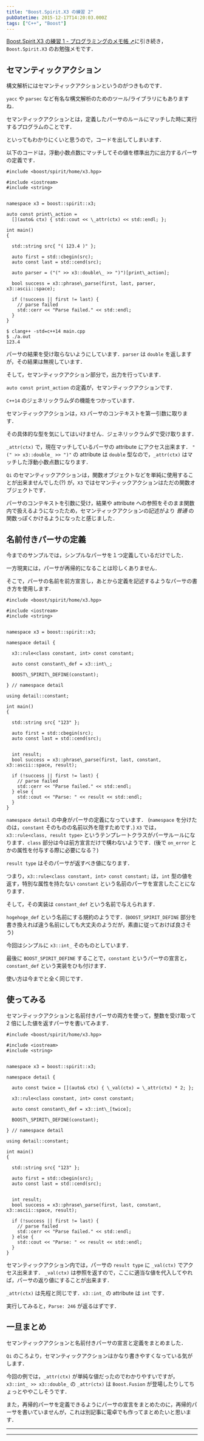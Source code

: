 ```yaml
---
title: "Boost.Spirit.X3 の練習 2"
pubDatetime: 2015-12-17T14:20:03.000Z
tags: ["C++", "Boost"]
---
```


[Boost.Spirit.X3 の練習 1 - プログラミングのメモ帳 ➚](http://agtn.hatenablog.com/entry/2015/12/17/190505)に引き続き，`Boost.Spirit.X3` のお勉強メモです．

## セマンティックアクション

構文解析にはセマンティックアクションというのがつきものです．

`yacc` や `parsec` など有名な構文解析のためのツール/ライブラリにもありますね．

セマンティックアクションとは，定義したパーサのルールにマッチした時に実行するプログラムのことです．

といってもわかりにくいと思うので，コードを出してしまいます．

以下のコードは，浮動小数点数にマッチしてその値を標準出力に出力するパーサの定義です．

```
#include <boost/spirit/home/x3.hpp>

#include <iostream>
#include <string>


namespace x3 = boost::spirit::x3;

auto const print\_action =
  [](auto& ctx) { std::cout << \_attr(ctx) << std::endl; };

int main()
{

  std::string src{ "( 123.4 )" };

  auto first = std::cbegin(src);
  auto const last = std::cend(src);

  auto parser = ("(" >> x3::double\_ >> ")")[print\_action];

  bool success = x3::phrase\_parse(first, last, parser, x3::ascii::space);

  if (!success || first != last) {
    // parse failed
    std::cerr << "Parse failed." << std::endl;
  }
}

```

```
$ clang++ -std=c++14 main.cpp
$ ./a.out
123.4
```

パーサの結果を受け取らないようにしています．`parser` は `double` を返しますが，その結果は無視しています．

そして，セマンティックアクション部分で，出力を行っています．

`auto const print_action` の定義が，セマンティックアクションです．

`C++14` のジェネリックラムダの機能をつかっています．

セマンティックアクションは，`X3` パーサのコンテキストを第一引数に取ります．

その具体的な型を気にしてはいけません．ジェネリックラムダで受け取ります．

`_attr(ctx)` で，現在マッチしているパーサの attribute にアクセス出来ます．
`"(" >> x3::double_ >> ")"` の attribute は `double` 型なので，`_attr(ctx)` はマッチした浮動小数点数になります．

`Qi` のセマンティックアクションは，関数オブジェクトなどを単純に使用することが出来ませんでした(?) が，`X3` ではセマンティックアクションはただの関数オブジェクトです．

パーサのコンテキストを引数に受け，結果や attribute への参照をそのまま関数内で扱えるようになったため，セマンティックアクションの記述がより _普通_ の関数っぽくかけるようになったと感じました．

## 名前付きパーサの定義

今までのサンプルでは，シンプルなパーサを１つ定義しているだけでした．

一方現実には，パーサが再帰的になることは珍しくありません．

そこで，パーサの名前を前方宣言し，あとから定義を記述するようなパーサの書き方を使用します．

```
#include <boost/spirit/home/x3.hpp>

#include <iostream>
#include <string>


namespace x3 = boost::spirit::x3;

namespace detail {

  x3::rule<class constant, int> const constant;

  auto const constant\_def = x3::int\_;

  BOOST\_SPIRIT\_DEFINE(constant);

} // namespace detail

using detail::constant;

int main()
{

  std::string src{ "123" };

  auto first = std::cbegin(src);
  auto const last = std::cend(src);


  int result;
  bool success = x3::phrase\_parse(first, last, constant, x3::ascii::space, result);

  if (!success || first != last) {
    // parse failed
    std::cerr << "Parse failed." << std::endl;
  } else {
    std::cout << "Parse: " << result << std::endl;
  }
}

```

`namespace detail` の中身がパーサの定義になっています．
(`namespace` を分けたのは，`constant` そのものの名前以外を隠すためです．)
`X3` では，`x3::rule<class, result type>` というテンプレートクラスがパーサルールになります．`class` 部分は今は前方宣言だけで構わないようです．(後で `on_error` とかの属性を付与する際に必要になる？)

`result type` はそのパーサが返すべき値になります．

つまり，`x3::rule<class constant, int> const constant;` は，`int` 型の値を返す，特別な属性を持たない `constant` という名前のパーサを宣言したことになります．

そして，その実装は `constant_def` という名前で与えられます．

`hogehoge_def` という名前にする規約のようです．(`BOOST_SPIRIT_DEFINE` 部分を書き換えれば違う名前にしても大丈夫のようだが，素直に従っておけば良さそう)

今回はシンプルに `x3::int_` そのものとしています．

最後に `BOOST_SPIRIT_DEFINE` することで，`constant` というパーサの宣言と，`constant_def` という実装をひも付けます．

使い方は今までと全く同じです．

## 使ってみる

セマンティックアクションと名前付きパーサの両方を使って，整数を受け取って 2 倍にした値を返すパーサを書いてみます．

```
#include <boost/spirit/home/x3.hpp>

#include <iostream>
#include <string>


namespace x3 = boost::spirit::x3;

namespace detail {

  auto const twice = [](auto& ctx) { \_val(ctx) = \_attr(ctx) * 2; };

  x3::rule<class constant, int> const constant;

  auto const constant\_def = x3::int\_[twice];

  BOOST\_SPIRIT\_DEFINE(constant);

} // namespace detail

using detail::constant;

int main()
{

  std::string src{ "123" };

  auto first = std::cbegin(src);
  auto const last = std::cend(src);


  int result;
  bool success = x3::phrase\_parse(first, last, constant, x3::ascii::space, result);

  if (!success || first != last) {
    // parse failed
    std::cerr << "Parse failed." << std::endl;
  } else {
    std::cout << "Parse: " << result << std::endl;
  }
}

```

セマンティックアクション内では，パーサの `result type` に `_val(ctx)` でアクセス出来ます．
`_val(ctx)` は参照を返すので，ここに適当な値を代入してやれば，パーサの返り値にすることが出来ます．

`_attr(ctx)` は先程と同じです．`x3::int_` の attribute は `int` です．

実行してみると，`Parse: 246` が返るはずです．

## 一旦まとめ

セマンティックアクションと名前付きパーサの宣言と定義をまとめました．

`Qi` のころより，セマンティックアクションはかなり書きやすくなっている気がします．

今回の例では，`_attr(ctx)` が単純な値だったのでわかりやすいですが，`x3::int_ >> x3::double_` の `_attr(ctx)` は `Boost.Fusion` が登場したりしてちょっとややこしそうです．

また，再帰的パーサを定義できるようにパーサの宣言をまとめたのに，再帰的パーサを書いていませんが，これは別記事に電卓でも作ってまとめたいと思います．

---

---
